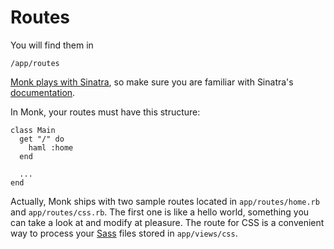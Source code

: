 Routes
======

You will find them in

    /app/routes

[Monk plays with Sinatra](/help/sinatra), so make sure you are familiar with Sinatra's [documentation](http://www.sinatrarb.com/book.html#routes).

In Monk, your routes must have this structure:


    class Main
      get "/" do
        haml :home
      end

      ...
    end

Actually, Monk ships with two sample routes located in `app/routes/home.rb` and `app/routes/css.rb`. The first one is like a hello world, something you can take a look at and modify at pleasure. The route for CSS is a convenient way to process your [Sass](http://sass-lang.com) files stored in `app/views/css`.
